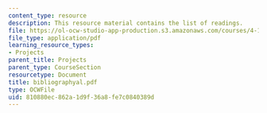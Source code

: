 ```yaml
---
content_type: resource
description: This resource material contains the list of readings.
file: https://ol-ocw-studio-app-production.s3.amazonaws.com/courses/4-175-case-studies-in-city-form-fall-2005/810880ec862a1d9f36a8fe7c0840389d_bibliographyal.pdf
file_type: application/pdf
learning_resource_types:
- Projects
parent_title: Projects
parent_type: CourseSection
resourcetype: Document
title: bibliographyal.pdf
type: OCWFile
uid: 810880ec-862a-1d9f-36a8-fe7c0840389d
---
```

